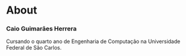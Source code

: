 # About
### Caio Guimarães Herrera
Cursando o quarto ano de Engenharia de Computação na Universidade Federal de São Carlos.
